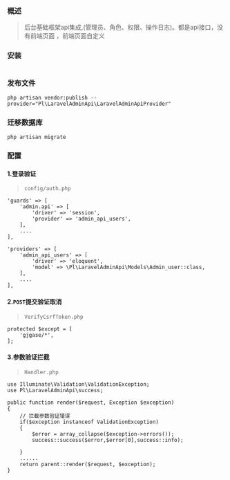 ### 概述
>后台基础框架api集成,(管理员、角色、权限、操作日志)。都是api接口，没有前端页面
，前端页面自定义


### 安装
```

```

### 发布文件
```$xslt
php artisan vendor:publish --provider="Pl\LaravelAdminApi\LaravelAdminApiProvider"
```

### 迁移数据库
```$xslt
php artisan migrate
```

### 配置
#### 1.登录验证
> `config/auth.php`
```
'guards' => [
    'admin.api' => [
        'driver' => 'session',
        'provider' => 'admin_api_users',
    ],
    ....
],

'providers' => [
    'admin_api_users' => [
        'driver' => 'eloquent',
        'model' => \Pl\LaravelAdminApi\Models\Admin_user::class,
    ],
    ....
],
```

#### 2.`POST`提交验证取消
> `VerifyCsrfToken.php`
```
protected $except = [
    'gjgase/*',
];
```

#### 3.参数验证拦截
>`Handler.php`
```
use Illuminate\Validation\ValidationException;
use Pl\LaravelAdminApi\success;

public function render($request, Exception $exception)
{
    // 拦截参数验证错误
    if($exception instanceof ValidationException)
    {
        $error = array_collapse($exception->errors());
        success::success($error,$error[0],success::info);

    }
    ......
    return parent::render($request, $exception);
}
```